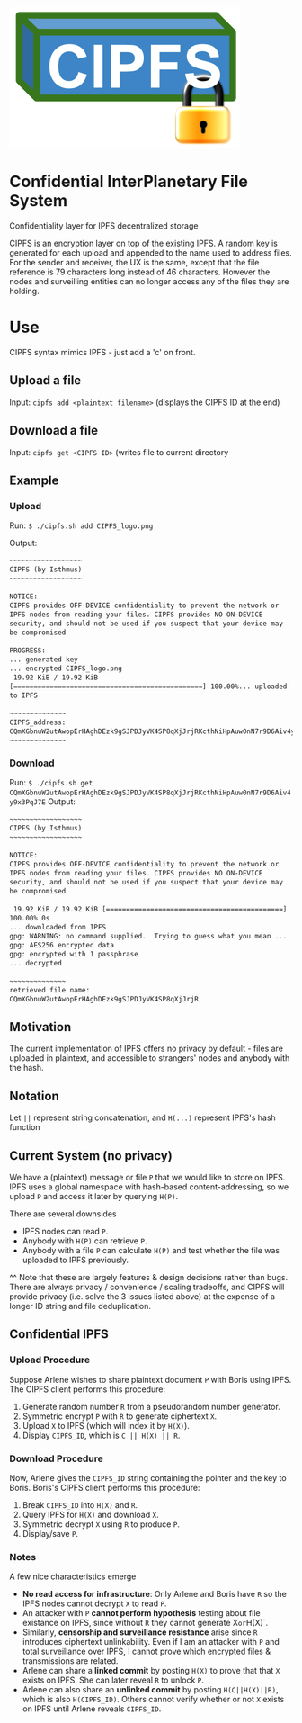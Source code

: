 ![CIPFS_logo.png](CIPFS_logo.png)

# Confidential InterPlanetary File System
Confidentiality layer for IPFS decentralized storage

CIPFS is an encryption layer on top of the existing IPFS. A random key is generated for each upload and appended to the name used to address files. For the sender and receiver, the UX is the same, except that the file reference is 79 characters long instead of 46 characters. However the nodes and surveilling entities can no longer access any of the files they are holding.

# Use
CIPFS syntax mimics IPFS - just add a 'c' on front.
## Upload a file
Input: `cipfs add <plaintext filename>`
(displays the CIPFS ID at the end)
## Download a file
Input: `cipfs get <CIPFS ID>`
(writes file to current directory
## Example
### Upload

Run: `$ ./cipfs.sh add CIPFS_logo.png`

Output:
```
~~~~~~~~~~~~~~~~~~
CIPFS (by Isthmus)
~~~~~~~~~~~~~~~~~~

NOTICE:
CIPFS provides OFF-DEVICE confidentiality to prevent the network or IPFS nodes from reading your files. CIPFS provides NO ON-DEVICE security, and should not be used if you suspect that your device may be compromised

PROGRESS:
... generated key
... encrypted CIPFS_logo.png
 19.92 KiB / 19.92 KiB [===============================================] 100.00%... uploaded to IPFS

~~~~~~~~~~~~~~
CIPFS_address:
CQmXGbnuW2utAwopErHAghDEzk9gSJPDJyVK4SP8qXjJrjRKcthNiHpAuw0nN7r9D6Aiv4y9x3PqJ7E
~~~~~~~~~~~~~~
```
### Download
Run: `$ ./cipfs.sh get CQmXGbnuW2utAwopErHAghDEzk9gSJPDJyVK4SP8qXjJrjRKcthNiHpAuw0nN7r9D6Aiv4y9x3PqJ7E`
Output:
```
~~~~~~~~~~~~~~~~~~
CIPFS (by Isthmus)
~~~~~~~~~~~~~~~~~~

NOTICE:
CIPFS provides OFF-DEVICE confidentiality to prevent the network or IPFS nodes from reading your files. CIPFS provides NO ON-DEVICE security, and should not be used if you suspect that your device may be compromised

 19.92 KiB / 19.92 KiB [============================================] 100.00% 0s
... downloaded from IPFS
gpg: WARNING: no command supplied.  Trying to guess what you mean ...
gpg: AES256 encrypted data
gpg: encrypted with 1 passphrase
... decrypted

~~~~~~~~~~~~~~
retrieved file name:
CQmXGbnuW2utAwopErHAghDEzk9gSJPDJyVK4SP8qXjJrjR
```
## Motivation
The current implementation of IPFS offers no privacy by default - files are uploaded in plaintext, and accessible to strangers' nodes and anybody with the hash.

## Notation
Let `||` represent string concatenation, and `H(...)` represent IPFS's hash function

## Current System (no privacy)
We have a (plaintext) message or file `P` that we would like to store on IPFS. IPFS uses a global namespace with hash-based content-addressing, so we upload `P` and access it later by querying `H(P)`. 

There are several downsides
-  IPFS nodes can read `P`.
-  Anybody with `H(P)` can retrieve `P`.
-  Anybody with a file `P` can calculate `H(P)` and test whether the file was uploaded to IPFS previously.

^^ Note that these are largely features & design decisions rather than bugs. There are always privacy / convenience / scaling tradeoffs, and CIPFS will provide privacy (i.e. solve the 3 issues listed above) at the expense of a longer ID string and file deduplication.

## Confidential IPFS

### Upload Procedure 

Suppose Arlene wishes to share plaintext document `P` with Boris using IPFS. The CIPFS client performs this procedure:
1.  Generate random number `R` from a pseudorandom number generator.
2.  Symmetric encrypt `P` with `R` to generate ciphertext `X`.
3.  Upload `X` to IPFS (which will index it by `H(X)`).
4.  Display `CIPFS_ID`, which is `C || H(X) || R`.

### Download Procedure 

Now, Arlene gives the `CIPFS_ID` string containing the pointer and the key to Boris. Boris's CIPFS client performs this procedure:
1.  Break `CIPFS_ID` into `H(X)` and `R`.
2.  Query IPFS for `H(X)` and download `X`.
3.  Symmetric decrypt `X` using `R` to produce `P`.
4.  Display/save `P`.

### Notes
A few nice characteristics emerge
-  **No read access for infrastructure**: Only Arlene and Boris have `R` so the IPFS nodes cannot decrypt `X` to read `P`.
-  An attacker with `P` **cannot perform hypothesis** testing about file existance on IPFS, since without `R` they cannot generate X` or `H(X)`.
-  Similarly, **censorship and surveillance resistance** arise since `R` introduces ciphertext unlinkability. Even if I am an attacker with `P` and total surveillance over IPFS, I cannot prove which encrypted files & transmissions are related.
-  Arlene can share a **linked commit** by posting `H(X)` to prove that that `X` exists on IPFS. She can later reveal `R` to unlock `P`.
-  Arlene can also share an **unlinked commit** by posting `H(C||H(X)||R)`, which is also `H(CIPFS_ID)`. Others cannot verify whether or not `X` exists on IPFS until Arlene reveals `CIPFS_ID`.
